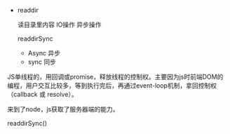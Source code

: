 - readdir

    读目录里内容 IO操作  异步操作

    readdirSync   
    - Async 异步
    - sync  同步

JS单线程的，用回调或promise，释放线程的控制权。主要因为js时前端DOM的编程，用户交互比较多，等到执行完后，再通过event-loop机制，拿回控制权（callback 或 resolve）。

来到了node，js获取了服务器端的能力。

readdirSync()       

